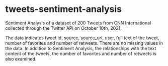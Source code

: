 # tweets-sentiment-analysis
Sentiment Analysis of a dataset of 200 Tweets from CNN International collected through the Twitter API on October 10th, 2021.

The data indicates tweet id, source, source_url, user, full text of the tweet, number of favorites and number of retweets. There are no missing values in the data. In addition to Sentiment Analysis, the relationships with the text content of the tweets, the number of favorites and number of retweets is also examined.
